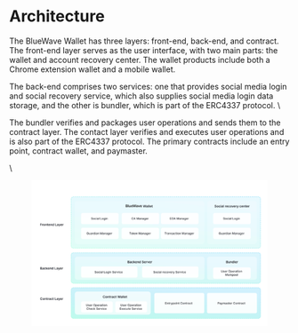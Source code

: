# Architecture

The BlueWave Wallet has three layers: front-end, back-end, and contract. The front-end layer serves as the user interface, with two main parts: the wallet and account recovery center. The wallet products include both a Chrome extension wallet and a mobile wallet.



&#x20;The back-end comprises two services: one that provides social media login and social recovery service, which also supplies social media login data storage, and the other is bundler, which is part of the ERC4337 protocol. \


The bundler verifies and packages user operations and sends them to the contract layer. The contact layer verifies and executes user operations and is also part of the ERC4337 protocol. The primary contracts include an entry point, contract wallet, and paymaster.

\


<figure><img src="../.gitbook/assets/image (2).png" alt=""><figcaption></figcaption></figure>
